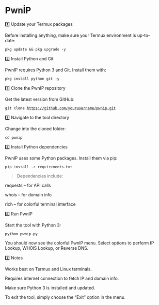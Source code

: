 # PwnİP

1️⃣ Update your Termux packages

Before installing anything, make sure your Termux environment is up-to-date:

<code>pkg update && pkg upgrade -y</code>

2️⃣ Install Python and Git

PwnIP requires Python 3 and Git. Install them with:

<code>pkg install python git -y</code>

3️⃣ Clone the PwnIP repository

Get the latest version from GitHub:

<code>git clone https://github.com/yourusername/pwnip.git</code>

4️⃣ Navigate to the tool directory

Change into the cloned folder:

<code>cd pwnip</code>

5️⃣ Install Python dependencies

PwnIP uses some Python packages. Install them via pip:

<code>pip install -r requirements.txt</code>

> Dependencies include:

requests – for API calls

whois – for domain info

rich – for colorful terminal interface

6️⃣ Run PwnIP

Start the tool with Python 3:

<code>python pwnip.py</code>

You should now see the colorful PwnIP menu. Select options to perform IP Lookup, WHOIS Lookup, or Reverse DNS.

7️⃣ Notes

Works best on Termux and Linux terminals.

Requires internet connection to fetch IP and domain info.

Make sure Python 3 is installed and updated.

To exit the tool, simply choose the “Exit” option in the menu.

